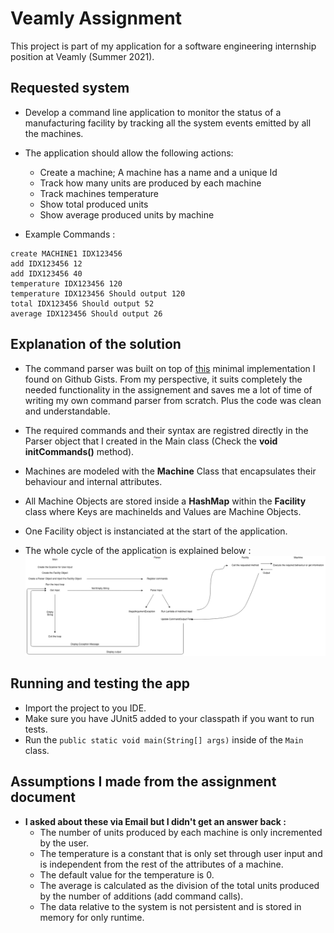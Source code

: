# Veamly Assignment

This project is part of my application for a software engineering internship position at Veamly (Summer 2021).

## Requested system

- Develop a command line application to monitor the status of a manufacturing facility by tracking all the system events emitted by all the machines.
- The application should allow the following actions:

  - Create a machine; A machine has a name and a unique Id
  - Track how many units are produced by each machine
  - Track machines temperature
  - Show total produced units
  - Show average produced units by machine

- Example Commands :

```
create MACHINE1 IDX123456
add IDX123456 12
add IDX123456 40
temperature IDX123456 120
temperature IDX123456 Should output 120
total IDX123456 Should output 52
average IDX123456 Should output 26
```

## Explanation of the solution

- The command parser was built on top of [this](https://gist.github.com/voidc/7e3da3b757038a00eeaf) minimal implementation I found on Github Gists. From my perspective, it suits completely the needed functionality in the assignement and saves me a lot of time of writing my own command parser from scratch. Plus the code was clean and understandable.

- The required commands and their syntax are registred directly in the Parser object that I created in the Main class (Check the **void initCommands()** method).

- Machines are modeled with the **Machine** Class that encapsulates their behaviour and internal attributes.

- All Machine Objects are stored inside a **HashMap** within the **Facility** class where Keys are machineIds and Values are Machine Objects.

- One Facility object is instanciated at the start of the application.
- The whole cycle of the application is explained below :
  ![Flow](Flow.png)

## Running and testing the app

- Import the project to you IDE.
- Make sure you have JUnit5 added to your classpath if you want to run tests.
- Run the `public static void main(String[] args)` inside of the `Main` class.

## Assumptions I made from the assignment document

- **I asked about these via Email but I didn't get an answer back :**
  - The number of units produced by each machine is only incremented by the user.
  - The temperature is a constant that is only set through user input and is independent from the rest of the attributes of a machine.
  - The default value for the temperature is 0.
  - The average is calculated as the division of the total units produced by the number of additions (add command calls).
  - The data relative to the system is not persistent and is stored in memory for only runtime.

